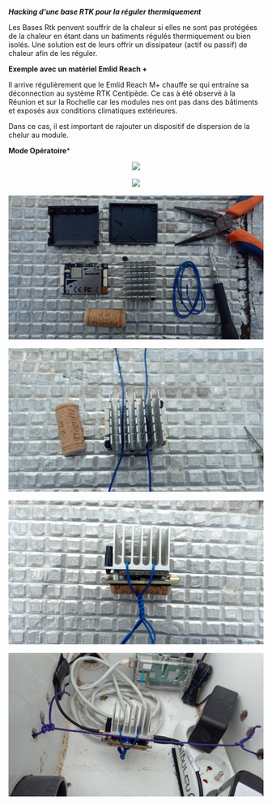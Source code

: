 ***Hacking d'une base RTK pour la réguler thermiquement***

Les Bases Rtk penvent souffrir de la chaleur si elles ne sont pas protégées de la chaleur en étant dans un batiments régulés thermiquement ou bien isolés. Une solution est de leurs offrir un dissipateur (actif ou passif) de chaleur afin de les réguler.

**Exemple avec un matériel Emlid Reach +**

Il arrive régulièrement que le Emlid Reach M+ chauffe se qui entraine sa déconnection au système RTK Centipède. Ce cas à été observé à la Réunion et sur la Rochelle car les modules nes ont pas dans des bâtiments et exposés aux conditions climatiques extérieures.

Dans ce cas, il est important de rajouter un dispositif de dispersion de la chelur au module.

**Mode Opératoire***

<p align="center"><img src="../docs/images/cold/1.jpg"></p>


<p align="center"><img src="../docs/images/cold/2.jpg"></p>


<p align="center"><img src="../docs/images/cold/3.jpg"></p>


<p align="center"><img src="../docs/images/cold/4.jpg"></p>


<p align="center"><img src="../docs/images/cold/5.jpg"></p>


<p align="center"><img src="../docs/images/cold/6.jpg"></p>
